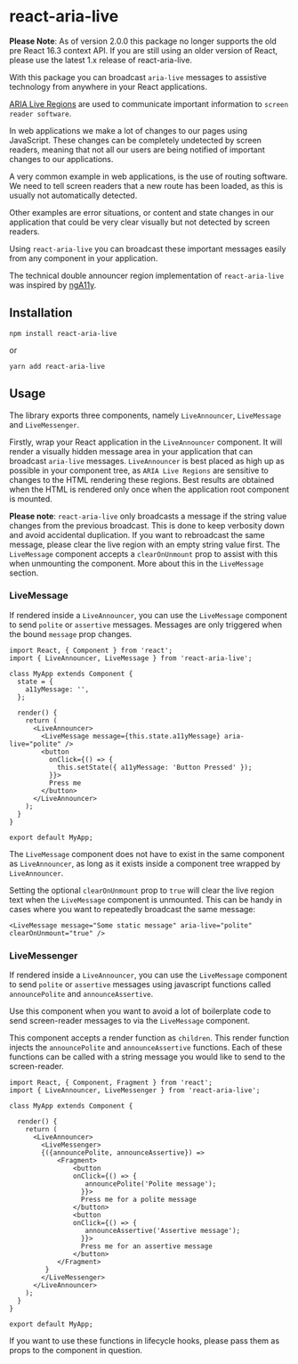 # react-aria-live

**Please Note**: As of version 2.0.0 this package no longer supports the old pre React 16.3 context API. If you are still using an older version of React, please use the latest 1.x release of react-aria-live.

With this package you can broadcast `aria-live` messages to assistive technology from anywhere in your React applications.

[ARIA Live Regions](https://developer.mozilla.org/en-US/docs/Web/Accessibility/ARIA/ARIA_Live_Regions) are used to communicate important information to `screen reader software`.

In web applications we make a lot of changes to our pages using JavaScript. These changes can be completely undetected by screen readers, meaning that not all our users are being notified of important changes to our applications.

A very common example in web applications, is the use of routing software. We need to tell screen readers that a new route has been loaded, as this is usually not automatically detected.

Other examples are error situations, or content and state changes in our application that could be very clear visually but not detected by screen readers.

Using `react-aria-live` you can broadcast these important messages easily from any component in your application.

The technical double announcer region implementation of `react-aria-live` was inspired by [ngA11y](https://github.com/dequelabs/ngA11y).

## Installation

```
npm install react-aria-live
```

or

```
yarn add react-aria-live
```

## Usage

The library exports three components, namely `LiveAnnouncer`, `LiveMessage` and `LiveMessenger`.

Firstly, wrap your React application in the `LiveAnnouncer` component. It will render a visually hidden message area in your application that can broadcast `aria-live` messages. `LiveAnnouncer` is best placed as high up as possible in your component tree, as `ARIA Live Regions` are sensitive to changes to the HTML rendering these regions. Best results are obtained when the HTML is rendered only once when the application root component is mounted.

**Please note**: `react-aria-live` only broadcasts a message if the string value changes from the previous broadcast. This is done to keep verbosity down and avoid accidental duplication. If you want to rebroadcast the same message, please clear the live region with an empty string value first. The `LiveMessage` component accepts a `clearOnUnmount` prop to assist with this when unmounting the component. More about this in the `LiveMessage` section. 

### LiveMessage
If rendered inside a `LiveAnnouncer`, you can use the `LiveMessage` component to send `polite` or `assertive` messages. Messages are only triggered when the bound `message` prop changes.

```
import React, { Component } from 'react';
import { LiveAnnouncer, LiveMessage } from 'react-aria-live';

class MyApp extends Component {
  state = {
    a11yMessage: '',
  };

  render() {
    return (
      <LiveAnnouncer>
        <LiveMessage message={this.state.a11yMessage} aria-live="polite" />
        <button
          onClick={() => {
            this.setState({ a11yMessage: 'Button Pressed' });
          }}>
          Press me
        </button>
      </LiveAnnouncer>
    );
  }
}

export default MyApp;
```

The `LiveMessage` component does not have to exist in the same component as `LiveAnnouncer`, as long as it exists inside a component tree wrapped by `LiveAnnouncer`.

Setting the optional `clearOnUnmount` prop to `true` will clear the live region text when the `LiveMessage` component is unmounted. This can be handy in cases where you want to repeatedly broadcast the same message:

```
<LiveMessage message="Some static message" aria-live="polite" clearOnUnmount="true" />
```

### LiveMessenger

If rendered inside a `LiveAnnouncer`, you can use the `LiveMessage` component to send `polite` or `assertive` messages using javascript functions called `announcePolite` and `announceAssertive`.

Use this component when you want to avoid a lot of boilerplate code to send screen-reader messages to via the `LiveMessage` component.

This component accepts a render function as `children`. This render function injects the `announcePolite` and `announceAssertive` functions. Each of these functions can be called with a string message you would like to send to the screen-reader. 

```
import React, { Component, Fragment } from 'react';
import { LiveAnnouncer, LiveMessenger } from 'react-aria-live';

class MyApp extends Component {

  render() {
    return (
      <LiveAnnouncer>
        <LiveMessenger>
        {({announcePolite, announceAssertive}) => 
            <Fragment>
                <button
                onClick={() => {
                   announcePolite('Polite message');
                  }}>
                  Press me for a polite message
                </button>
                <button
                onClick={() => {
                   announceAssertive('Assertive message');
                  }}>
                  Press me for an assertive message
                </button>
            </Fragment>
         }
        </LiveMessenger>
      </LiveAnnouncer>
    );
  }
}

export default MyApp;
```

If you want to use these functions in lifecycle hooks, please pass them as props to the component in question.